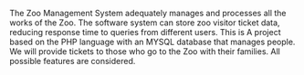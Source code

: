 The Zoo Management System adequately manages and processes all the works of the Zoo. The software system can store zoo visitor ticket data, reducing response time to queries from different users. This is A project based on the PHP language with an MYSQL database that manages people. We will provide tickets to those who go to the Zoo with their families. All possible features are considered.
